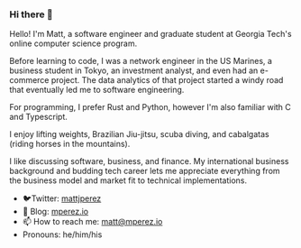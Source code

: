 ### Hi there 👋

Hello! I'm Matt, a software engineer and graduate student at Georgia Tech's online computer science program.

Before learning to code, I was a network engineer in the US Marines, a business student in Tokyo, an investment analyst, and even had an e-commerce project. The data analytics of that project started a windy road that eventually led me to software engineering.

For programming, I prefer Rust and Python, however I'm also familiar with C and Typescript.

I enjoy lifting weights, Brazilian Jiu-jitsu, scuba diving, and cabalgatas (riding horses in the mountains).

I like discussing software, business, and finance. My international business background and budding tech career lets me appreciate everything from the business model and market fit to technical implementations.

- 🐦Twitter: [mattjperez](https://twitter.com/mattjperez)
- 🌱 Blog: [mperez.io](https://mperez.io)
- 📫 How to reach me: matt@mperez.io
-  Pronouns: he/him/his
